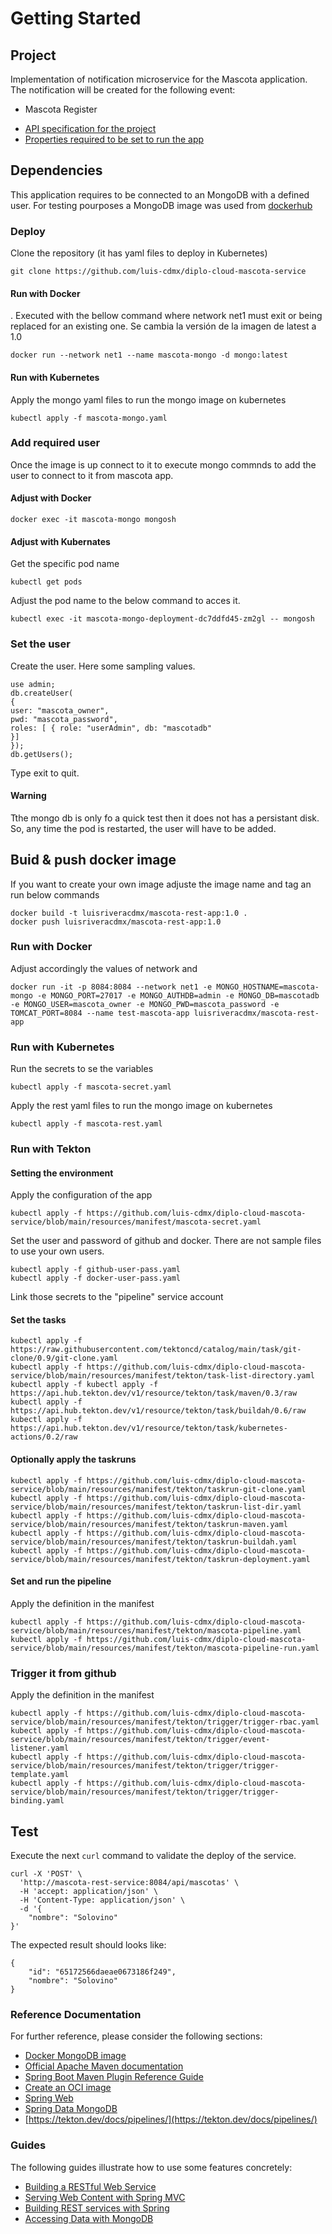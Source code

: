 # Getting Started

## Project

Implementation of notification microservice for the Mascota application.
The notification will be created for the following event:
- Mascota Register

* [API specification for the project](https://github.com/luis-cdmx/diplo-cloud-mascota-service/blob/main/src/main/resources/mascota.yaml)
* [Properties required to be set to run the app](https://github.com/luis-cdmx/diplo-cloud-mascota-service/blob/main/src/main/resources/application.properties)


## Dependencies
This application requires to be connected to an MongoDB with a defined user. 
For testing pourposes a MongoDB image was used from
[dockerhub](https://hub.docker.com/_/mongo)

### Deploy
Clone the repository (it has yaml files to deploy in Kubernetes)
```shell
git clone https://github.com/luis-cdmx/diplo-cloud-mascota-service 
```
#### Run with Docker
. Executed with the bellow command where network net1 must exit or being replaced for an existing one.
Se cambia la versión de la imagen de latest a 1.0
```shell
docker run --network net1 --name mascota-mongo -d mongo:latest
```
#### Run with Kubernetes
Apply the mongo yaml files to run the mongo image on kubernetes
```shell
kubectl apply -f mascota-mongo.yaml
```

### Add required user
Once the image is up connect to it to execute mongo commnds to add the user to connect to it from mascota app.
#### Adjust with Docker
```shell
docker exec -it mascota-mongo mongosh
```
#### Adjust with Kubernates
Get the specific pod name
```shell
kubectl get pods
```
Adjust the pod name to the below command to acces it.
```shell
kubectl exec -it mascota-mongo-deployment-dc7ddfd45-zm2gl -- mongosh
```
### Set the user
Create the user. Here some sampling values.
```shell
use admin;
db.createUser(
{
user: "mascota_owner",
pwd: "mascota_password",
roles: [ { role: "userAdmin", db: "mascotadb"
}]
});
db.getUsers();
```
Type exit to quit.
#### Warning
Tthe mongo db is only fo a quick test then it does not has a persistant disk. So, any time the pod is restarted, the user will have to be added.

## Buid & push docker image 
If you want to create your own image adjuste the image name and tag an run below commands
```shell
docker build -t luisriveracdmx/mascota-rest-app:1.0 .
docker push luisriveracdmx/mascota-rest-app:1.0
```
### Run with Docker
Adjust accordingly the values of network and 
```shell
docker run -it -p 8084:8084 --network net1 -e MONGO_HOSTNAME=mascota-mongo -e MONGO_PORT=27017 -e MONGO_AUTHDB=admin -e MONGO_DB=mascotadb -e MONGO_USER=mascota_owner -e MONGO_PWD=mascota_password -e TOMCAT_PORT=8084 --name test-mascota-app luisriveracdmx/mascota-rest-app
```
### Run with Kubernetes
Run the secrets to se the variables
```shell
kubectl apply -f mascota-secret.yaml
```
Apply the rest yaml files to run the mongo image on kubernetes
```shell
kubectl apply -f mascota-rest.yaml
```
### Run with Tekton
#### Setting the environment
Apply the configuration of the app
```shell
kubectl apply -f https://github.com/luis-cdmx/diplo-cloud-mascota-service/blob/main/resources/manifest/mascota-secret.yaml
```
Set the user and password of github and docker. There are not sample files to use your own users. 
```shell
kubectl apply -f github-user-pass.yaml 
kubectl apply -f docker-user-pass.yaml
```
Link those secrets to the "pipeline" service account
#### Set the tasks
```shell
kubectl apply -f https://raw.githubusercontent.com/tektoncd/catalog/main/task/git-clone/0.9/git-clone.yaml
kubectl apply -f https://github.com/luis-cdmx/diplo-cloud-mascota-service/blob/main/resources/manifest/tekton/task-list-directory.yaml
kubectl apply -f kubectl apply -f https://api.hub.tekton.dev/v1/resource/tekton/task/maven/0.3/raw
kubectl apply -f https://api.hub.tekton.dev/v1/resource/tekton/task/buildah/0.6/raw
kubectl apply -f https://api.hub.tekton.dev/v1/resource/tekton/task/kubernetes-actions/0.2/raw
```
#### Optionally apply the taskruns
```shell
kubectl apply -f https://github.com/luis-cdmx/diplo-cloud-mascota-service/blob/main/resources/manifest/tekton/taskrun-git-clone.yaml
kubectl apply -f https://github.com/luis-cdmx/diplo-cloud-mascota-service/blob/main/resources/manifest/tekton/taskrun-list-dir.yaml
kubectl apply -f https://github.com/luis-cdmx/diplo-cloud-mascota-service/blob/main/resources/manifest/tekton/taskrun-maven.yaml
kubectl apply -f https://github.com/luis-cdmx/diplo-cloud-mascota-service/blob/main/resources/manifest/tekton/taskrun-buildah.yaml
kubectl apply -f https://github.com/luis-cdmx/diplo-cloud-mascota-service/blob/main/resources/manifest/tekton/taskrun-deployment.yaml
```
#### Set and run the pipeline
Apply the definition in the manifest
```shell
kubectl apply -f https://github.com/luis-cdmx/diplo-cloud-mascota-service/blob/main/resources/manifest/tekton/mascota-pipeline.yaml
kubectl apply -f https://github.com/luis-cdmx/diplo-cloud-mascota-service/blob/main/resources/manifest/tekton/mascota-pipeline-run.yaml
```
### Trigger it from github
Apply the definition in the manifest
```shell
kubectl apply -f https://github.com/luis-cdmx/diplo-cloud-mascota-service/blob/main/resources/manifest/tekton/trigger/trigger-rbac.yaml
kubectl apply -f https://github.com/luis-cdmx/diplo-cloud-mascota-service/blob/main/resources/manifest/tekton/trigger/event-listener.yaml
kubectl apply -f https://github.com/luis-cdmx/diplo-cloud-mascota-service/blob/main/resources/manifest/tekton/trigger/trigger-template.yaml
kubectl apply -f https://github.com/luis-cdmx/diplo-cloud-mascota-service/blob/main/resources/manifest/tekton/trigger/trigger-binding.yaml
```

## Test
Execute the next `curl` command to validate the deploy of the service. 
```shell
curl -X 'POST' \
  'http://mascota-rest-service:8084/api/mascotas' \
  -H 'accept: application/json' \
  -H 'Content-Type: application/json' \
  -d '{
    "nombre": "Solovino"
}'
```

The expected result should looks like:

```
{
    "id": "65172566daeae0673186f249",
    "nombre": "Solovino"
}
```
 
### Reference Documentation
For further reference, please consider the following sections:
* [Docker MongoDB image](https://hub.docker.com/_/mongo)
* [Official Apache Maven documentation](https://maven.apache.org/guides/index.html)
* [Spring Boot Maven Plugin Reference Guide](https://docs.spring.io/spring-boot/docs/2.7.15/maven-plugin/reference/html/)
* [Create an OCI image](https://docs.spring.io/spring-boot/docs/2.7.15/maven-plugin/reference/html/#build-image)
* [Spring Web](https://docs.spring.io/spring-boot/docs/2.7.15/reference/htmlsingle/index.html#web)
* [Spring Data MongoDB](https://docs.spring.io/spring-boot/docs/2.7.15/reference/htmlsingle/index.html#data.nosql.mongodb)
* [https://tekton.dev/docs/pipelines/](https://tekton.dev/docs/pipelines/)

### Guides
The following guides illustrate how to use some features concretely:

* [Building a RESTful Web Service](https://spring.io/guides/gs/rest-service/)
* [Serving Web Content with Spring MVC](https://spring.io/guides/gs/serving-web-content/)
* [Building REST services with Spring](https://spring.io/guides/tutorials/rest/)
* [Accessing Data with MongoDB](https://spring.io/guides/gs/accessing-data-mongodb/)
